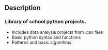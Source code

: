 ## Description

### Library of school python projects.
- Includes data analysis projects from .csv files
- Basic python syntax and functions
- Patterns and basic algorithms
